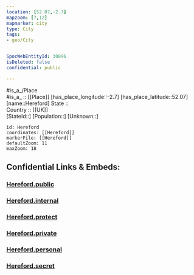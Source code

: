 ```yaml
---
location: [52.07,-2.7] 
mapzoom: [7,12] 
mapmarker: city 
type: City
tags:
- geo/City


SpocWebEntityId: 30896
isDeleted: false
confidential: public

---
```

#is_a_/Place  
#is_a_ :: [[Place]] 
[has_place_longitude::-2.7] 
[has_place_latitude::52.07] 
[name::Hereford] 
State ::  
Country :: [[UK]]  
[StateId::] 
[Population::] 
[Unknown::] 


```leaflet
id: Hereford
coordinates: [[Hereford]] 
markerFile: [[Hereford]] 
defaultZoom: 11 
maxZoom: 18
```


## Confidential Links & Embeds: 

### [Hereford.public](/_public/\Earth\Continent\Europe\Europe~North\UK\England\Regions~England\West_Midlands,Region\Herefordshire\cities~HerefordshireHereford.public.md) 

### [Hereford.internal](/_internal/\Earth\Continent\Europe\Europe~North\UK\England\Regions~England\West_Midlands,Region\Herefordshire\cities~HerefordshireHereford.internal.md) 

### [Hereford.protect](/_protect/\Earth\Continent\Europe\Europe~North\UK\England\Regions~England\West_Midlands,Region\Herefordshire\cities~HerefordshireHereford.protect.md) 

### [Hereford.private](/_private/\Earth\Continent\Europe\Europe~North\UK\England\Regions~England\West_Midlands,Region\Herefordshire\cities~HerefordshireHereford.private.md) 

### [Hereford.personal](/_personal/\Earth\Continent\Europe\Europe~North\UK\England\Regions~England\West_Midlands,Region\Herefordshire\cities~HerefordshireHereford.personal.md) 

### [Hereford.secret](/_secret/\Earth\Continent\Europe\Europe~North\UK\England\Regions~England\West_Midlands,Region\Herefordshire\cities~HerefordshireHereford.secret.md)

